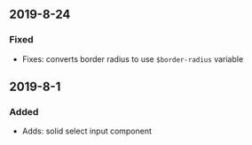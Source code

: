 ## 2019-8-24

### Fixed

- Fixes: converts border radius to use `$border-radius` variable

## 2019-8-1

### Added

- Adds: solid select input component
